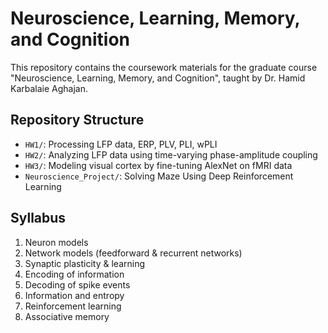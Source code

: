 # Neuroscience, Learning, Memory, and Cognition
This repository contains the coursework materials for the graduate course "Neuroscience, Learning, Memory, and Cognition", taught by Dr. Hamid Karbalaie Aghajan.

## Repository Structure

- `HW1/`: Processing LFP data, ERP, PLV, PLI, wPLI
- `HW2/`: Analyzing LFP data using time-varying phase-amplitude coupling
- `HW3/`: Modeling visual cortex by fine-tuning AlexNet on fMRI data
- `Neuroscience_Project/`: Solving Maze Using Deep Reinforcement Learning

## Syllabus

1. Neuron models
2. Network models (feedforward & recurrent networks)
3. Synaptic plasticity & learning
4. Encoding of information
5. Decoding of spike events
6. Information and entropy
7. Reinforcement learning
8. Associative memory
